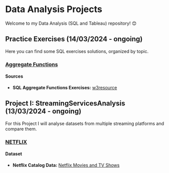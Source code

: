 # Data Analysis Projects

Welcome to my Data Analysis (SQL and Tableau) repository! 😊

## Practice Exercises (14/03/2024 - ongoing)

Here you can find some SQL exercises solutions, organized by topic.

### [Aggregate Functions](PracticeExercises/AggregateFunctions)

#### Sources
- **SQL Aggregate Functions Exercises:** [w3resource](https://www.w3resource.com/sql-exercises/sql-aggregate-functions.php)

## Project I: StreamingServicesAnalysis (13/03/2024 - ongoing)

For this Project I will analyse datasets from multiple streaming platforms and compare them.

### [NETFLIX](StreamingServicesAnalysis/Netflix)

#### Dataset
- **Netflix Catalog Data:** [Netflix Movies and TV Shows](https://www.kaggle.com/datasets/shivamb/netflix-shows)
